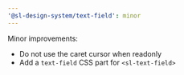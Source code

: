 ```yaml
---
'@sl-design-system/text-field': minor
---
```


Minor improvements:
- Do not use the caret cursor when readonly
- Add a `text-field` CSS part for `<sl-text-field>`
